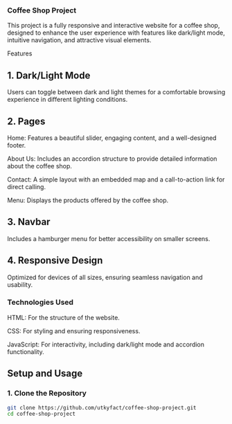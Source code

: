 ### Coffee Shop Project

This project is a fully responsive and interactive website for a coffee shop, designed to enhance the user experience with features like dark/light mode, intuitive navigation, and attractive visual elements.

Features

## 1. Dark/Light Mode

Users can toggle between dark and light themes for a comfortable browsing experience in different lighting conditions.

## 2. Pages

Home: Features a beautiful slider, engaging content, and a well-designed footer.

About Us: Includes an accordion structure to provide detailed information about the coffee shop.

Contact: A simple layout with an embedded map and a call-to-action link for direct calling.

Menu: Displays the products offered by the coffee shop.

## 3. Navbar

Includes a hamburger menu for better accessibility on smaller screens.

## 4. Responsive Design

Optimized for devices of all sizes, ensuring seamless navigation and usability.

### Technologies Used

HTML: For the structure of the website.

CSS: For styling and ensuring responsiveness.

JavaScript: For interactivity, including dark/light mode and accordion functionality.

## Setup and Usage

### 1. Clone the Repository
```bash
git clone https://github.com/utkyfact/coffee-shop-project.git
cd coffee-shop-project

